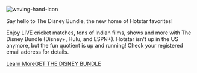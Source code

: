 ![waving-hand-icon](http://secure-media.hotstar.com/static/sunset/us/assets/web/disney_bundle.png)

Say hello to The Disney Bundle, the new home of Hotstar favorites!

Enjoy LIVE cricket matches, tons of Indian films, shows and more with The Disney Bundle (Disney+, Hulu, and ESPN+). Hotstar isn't up in the US anymore, but the fun quotient is up and running! Check your registered email address for details.

[Learn More](https://help.hotstar.com/us/en/support/solutions/folders/68000000095)[GET THE DISNEY BUNDLE](https://www.hulu.com/hotstar?utm_source=hotstar&utm_medium=paywall)